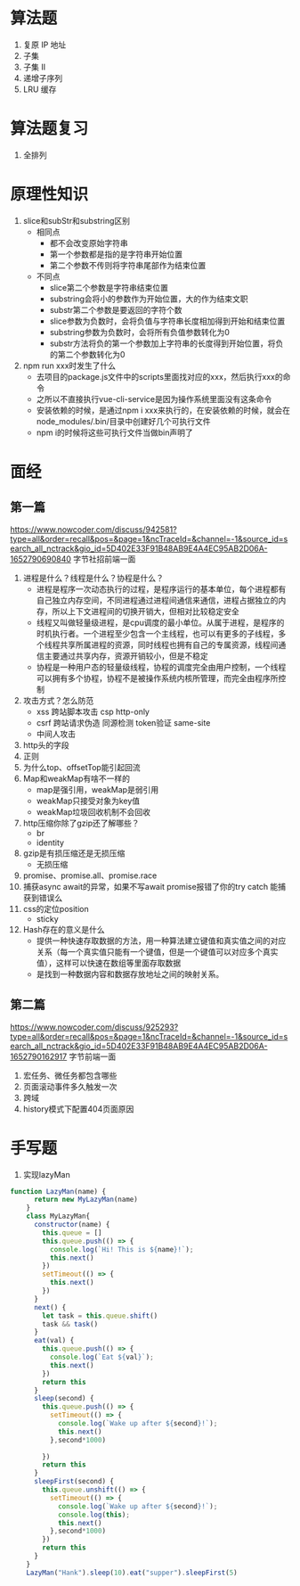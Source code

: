 # 算法题
1. 复原 IP 地址
2. 子集
3. 子集 II
4. 递增子序列
5. LRU 缓存
# 算法题复习
1. 全排列
# 原理性知识
1. slice和subStr和substring区别
    + 相同点
        - 都不会改变原始字符串
        - 第一个参数都是指的是字符串开始位置
        - 第二个参数不传则将字符串尾部作为结束位置
    + 不同点
        - slice第二个参数是字符串结束位置
        - substring会将小的参数作为开始位置，大的作为结束文职
        - substr第二个参数是要返回的字符个数
        - slice参数为负数时，会将负值与字符串长度相加得到开始和结束位置
        - substring参数为负数时，会将所有负值参数转化为0
        - substr方法将负的第一个参数加上字符串的长度得到开始位置，将负的第二个参数转化为0
2. npm run xxx时发生了什么
    - 去项目的package.js文件中的scripts里面找对应的xxx，然后执行xxx的命令
    - 之所以不直接执行vue-cli-service是因为操作系统里面没有这条命令
    - 安装依赖的时候，是通过npm i xxx来执行的，在安装依赖的时候，就会在node_modules/.bin/目录中创建好几个可执行文件
    - npm i的时候将这些可执行文件当做bin声明了
# 面经
## 第一篇
https://www.nowcoder.com/discuss/942581?type=all&order=recall&pos=&page=1&ncTraceId=&channel=-1&source_id=search_all_nctrack&gio_id=5D402E33F91B48AB9E4A4EC95AB2D06A-1652790690840  字节社招前端一面
1. 进程是什么？线程是什么？协程是什么？
    - 进程是程序一次动态执行的过程，是程序运行的基本单位，每个进程都有自己独立内存空间，不同进程通过进程间通信来通信，进程占据独立的内存，所以上下文进程间的切换开销大，但相对比较稳定安全
    - 线程又叫做轻量级进程，是cpu调度的最小单位。从属于进程，是程序的时机执行者。一个进程至少包含一个主线程，也可以有更多的子线程，多个线程共享所属进程的资源，同时线程也拥有自己的专属资源，线程间通信主要通过共享内存，资源开销较小，但是不稳定
    - 协程是一种用户态的轻量级线程，协程的调度完全由用户控制，一个线程可以拥有多个协程，协程不是被操作系统内核所管理，而完全由程序所控制
2. 攻击方式？怎么防范
    - xss 跨站脚本攻击 csp http-only
    - csrf 跨站请求伪造 同源检测 token验证 same-site
    - 中间人攻击
3. http头的字段
4. 正则
5. 为什么top、offsetTop能引起回流
6. Map和weakMap有啥不一样的
    - map是强引用，weakMap是弱引用
    - weakMap只接受对象为key值
    - weakMap垃圾回收机制不会回收
7. http压缩你除了gzip还了解哪些？
    - br
    - identity
8. gzip是有损压缩还是无损压缩
    - 无损压缩
9. promise、promise.all、promise.race
10. 捕获async await的异常，如果不写await promise报错了你的try catch 能捕获到错误么
11. css的定位position
    - sticky
12. Hash存在的意义是什么
    - 提供一种快速存取数据的方法，用一种算法建立键值和真实值之间的对应关系（每一个真实值只能有一个键值，但是一个键值可以对应多个真实值），这样可以快速在数组等里面存取数据
    - 是找到一种数据内容和数据存放地址之间的映射关系。
## 第二篇
https://www.nowcoder.com/discuss/925293?type=all&order=recall&pos=&page=1&ncTraceId=&channel=-1&source_id=search_all_nctrack&gio_id=5D402E33F91B48AB9E4A4EC95AB2D06A-1652790162917 字节前端一面
1. 宏任务、微任务都包含哪些
2. 页面滚动事件多久触发一次
3. 跨域
4. history模式下配置404页面原因
# 手写题
1. 实现lazyMan
```js
function LazyMan(name) {
      return new MyLazyMan(name)
    }
    class MyLazyMan{
      constructor(name) {
        this.queue = []
        this.queue.push(() => {
          console.log(`Hi! This is ${name}!`);
          this.next()
        })
        setTimeout(() => {
          this.next()
        })
      }
      next() {
        let task = this.queue.shift()
        task && task()
      }
      eat(val) {
        this.queue.push(() => {
          console.log(`Eat ${val}`);
          this.next()
        })
        return this
      }
      sleep(second) {
        this.queue.push(() => {
          setTimeout(() => {
            console.log(`Wake up after ${second}!`);
            this.next()
          },second*1000)
          
        })
        return this
      }
      sleepFirst(second) {
        this.queue.unshift(() => {
          setTimeout(() => {
            console.log(`Wake up after ${second}!`);
            console.log(this);
            this.next()
          },second*1000)   
        })
        return this
      }
    }
    LazyMan("Hank").sleep(10).eat("supper").sleepFirst(5)
```